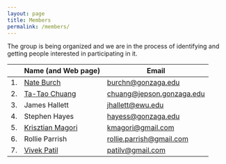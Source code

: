 ```yaml
---
layout: page
title: Members
permalink: /members/
---
```


The group is being organized and we are in the process of identifying and getting people interested in participating in it.

|   |Name (and Web page)               |Email    |
----|-------------------|------------|
|1.  |[Nate Burch](http://web02.gonzaga.edu/faculty/burchn/index.html)        | burchn@gonzaga.edu  |
|2.  |[Ta-Tao Chuang](http://www.gonzaga.edu/academics/colleges+and+schools/School+of+Business+Administration/Faculty/BMIS/Chuang.asp)     | chuang@jepson.gonzaga.edu  |
|3.  |James Hallett     | jhallett@ewu.edu  |
|4.  |Stephen Hayes     | hayess@gonzaga.edu  |
|5.  |[Krisztian Magori](http://kmagori.weebly.com)  | kmagori@gmail.com  |
|6.  |Rollie Parrish | rollie.parrish@gmail.com  |
|7.  |[Vivek Patil](http://patilv.github.io)       | patilv@gmail.com   | 
